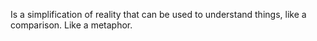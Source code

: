 Is a simplification of reality that can be used to understand things, like a comparison. Like a metaphor.

